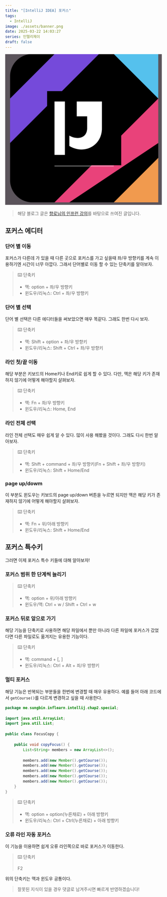```yaml
---
title: "[IntelliJ IDEA] 포커스"
tags:
  - IntelliJ
image: ./assets/banner.png
date: 2025-03-22 14:03:27
series: 인텔리제이
draft: false
---
```


![banner](./assets/banner.png)

> 해당 블로그 글은 [향로님의 인프런 강의](https://inf.run/NwFz)를 바탕으로 쓰여진 글입니다.

## 포커스 에디터

### 단어 별 이동

포커스가 다른데 가 있을 때 다른 곳으로 포커스를 가고 싶을때 좌/우 방향키를 계속 이용하기엔 시간이 너무 아깝다. 그래서 단어별로 이동 할 수 있는 단축키를 알아보자.

> ⌨️ 단축키
>
> - 맥: option + 좌/우 방향키
> - 윈도우/리눅스: Ctrl + 좌/우 방향키

### 단어 별 선택

단어 별 선택은 다른 에디터들을 써보았으면 매우 똑같다. 그래도 한번 다시 보자.

> ⌨️ 단축키
>
> - 맥: Shift + option + 좌/우 방향키
> - 윈도우/리눅스: Shift + Ctrl + 좌/우 방향키

### 라인 첫/끝 이동

해당 부분은 키보드의 Home키나 End키로 쉽게 할 수 있다. 다만, 맥은 해당 키가 존재하지 않기에 어떻게 해야할지 살펴보자.

> ⌨️ 단축키
>
> - 맥: Fn + 좌/우 방향키
> - 윈도우/리눅스: Home, End

### 라인 전체 선택

라인 전체 선택도 매우 쉽게 알 수 있다. 많이 사용 해봤을 것이다. 그래도 다시 한번 알아보자.

> ⌨️ 단축키
>
> - 맥: Shift + command + 좌/우 방향키(Fn + Shift + 좌/우 방향키)
> - 윈도우/리눅스: Shift + Home/End

### page up/dowm

이 부분도 윈도우는 키보드의 page up/down 버튼을 누르면 되지만 맥은 해당 키가 존재하지 않기에 어떻게 해야할지 살펴보자.

> ⌨️ 단축키
>
> - 맥: Fn + 위/아래 방향키
> - 윈도우/리눅스: Shift + Home/End

## 포커스 특수키

그러면 이제 포커스 특수 키들에 대해 알아보자!

### 포커스 범위 한 단계씩 늘리기

> ⌨️ 단축키
>
> - 맥: option + 위/아래 방향키
> - 윈도우/맥: Ctrl + w / Shift + Ctrl + w

### 포커스 뒤로 앞으로 가기

해당 기능을 단축키로 사용하면 해당 파일에서 뿐만 아니라 다른 파일에 포커스가 갔었다면 다른 파일로도 옮겨지는 유용한 기능이다.

> ⌨️ 단축키
>
> - 맥: command + [, ]
> - 윈도우/리눅스: Ctrl + Alt + 죄/우 방향키

### 멀티 포커스

해당 기능은 반복되는 부분들을 한번에 변경할 때 매우 유용하다. 예를 들어 아래 코드에서 `getCourse()`를 다르게 변경하고 싶을 때 사용한다.

``` java
package me.sungbin.inflearn.intellij.chap2.special;

import java.util.ArrayList;
import java.util.List;

public class FocusCopy {

    public void copyFocus() {
        List<String> members = new ArrayList<>();

        members.add(new Member().getCourse());
        members.add(new Member().getCourse());
        members.add(new Member().getCourse());
        members.add(new Member().getCourse());
        members.add(new Member().getCourse());
    }
}
```

> ⌨️ 단축키
>
> - 맥: option + option(누른채로) + 아래 방향키
> - 윈도우/리눅스: Ctrl + Ctrl(누른채로) + 아래 방향키

### 오류 라인 자동 포커스

이 기능을 이용하면 쉽게 오류 라인쪽으로 바로 포커스가 이동한다.

> ⌨️ 단축키
>
> F2

위의 단축키는 맥과 윈도우 공통이다.

> 잘못된 지식이 있을 경우 댓글로 남겨주시면 빠르게 반영하겠습니다!